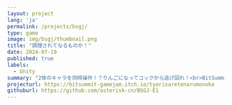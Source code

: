 ```yaml
---
layout: project
lang: 'ja'
permalink: /projects/bsgj/
type: game
image: img/bsgj/thumbnail.png
title: "調理されてなるものか！"
date: 2024-07-19
published: true
labels:
  - Unity
summary: "2体のキャラを同時操作！？りんごになってコックから逃げ回れ！<br>BitSummit Game Jam、東京ゲームダンジョン外伝、学生ゲームインディーゲーム展にて出展"
projecturl: https://bitsummit-gamejam.itch.io/tyorisaretenarumonoka
githuburl: https://github.com/asterisk-cn/BSGJ-E1
---
```

